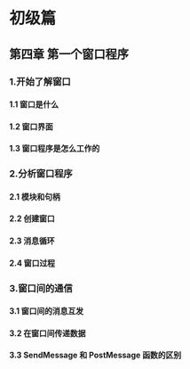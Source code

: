 
# 初级篇
## 第四章 第一个窗口程序
### 1.开始了解窗口
#### 1.1 窗口是什么
#### 1.2 窗口界面
#### 1.3 窗口程序是怎么工作的
### 2.分析窗口程序
####  2.1 模块和句柄
####  2.2 创建窗口
####  2.3 消息循环
####  2.4 窗口过程
### 3.窗口间的通信
####  3.1 窗口间的消息互发
####  3.2 在窗口间传递数据
####  3.3 SendMessage 和 PostMessage 函数的区别
